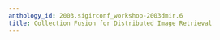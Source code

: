 ```yaml
---
anthology_id: 2003.sigirconf_workshop-2003dmir.6
title: Collection Fusion for Distributed Image Retrieval
---
```

